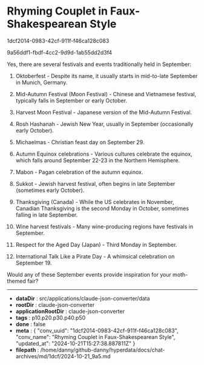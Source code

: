 # Rhyming Couplet in Faux-Shakespearean Style

1dcf2014-0983-42cf-911f-f46ca128c083

9a56ddf1-fbdf-4cc2-9d9d-1ab55dd2d3f4

 Yes, there are several festivals and events traditionally held in September:

1. Oktoberfest - Despite its name, it usually starts in mid-to-late September in Munich, Germany.

2. Mid-Autumn Festival (Moon Festival) - Chinese and Vietnamese festival, typically falls in September or early October.

3. Harvest Moon Festival - Japanese version of the Mid-Autumn Festival.

4. Rosh Hashanah - Jewish New Year, usually in September (occasionally early October).

5. Michaelmas - Christian feast day on September 29.

6. Autumn Equinox celebrations - Various cultures celebrate the equinox, which falls around September 22-23 in the Northern Hemisphere.

7. Mabon - Pagan celebration of the autumn equinox.

8. Sukkot - Jewish harvest festival, often begins in late September (sometimes early October).

9. Thanksgiving (Canada) - While the US celebrates in November, Canadian Thanksgiving is the second Monday in October, sometimes falling in late September.

10. Wine harvest festivals - Many wine-producing regions have festivals in September.

11. Respect for the Aged Day (Japan) - Third Monday in September.

12. International Talk Like a Pirate Day - A whimsical celebration on September 19.

Would any of these September events provide inspiration for your moth-themed fair?

---

* **dataDir** : src/applications/claude-json-converter/data
* **rootDir** : claude-json-converter
* **applicationRootDir** : claude-json-converter
* **tags** : p10.p20.p30.p40.p50
* **done** : false
* **meta** : {
  "conv_uuid": "1dcf2014-0983-42cf-911f-f46ca128c083",
  "conv_name": "Rhyming Couplet in Faux-Shakespearean Style",
  "updated_at": "2024-10-21T15:27:38.887811Z"
}
* **filepath** : /home/danny/github-danny/hyperdata/docs/chat-archives/md/1dcf/2024-10-21_9a5.md